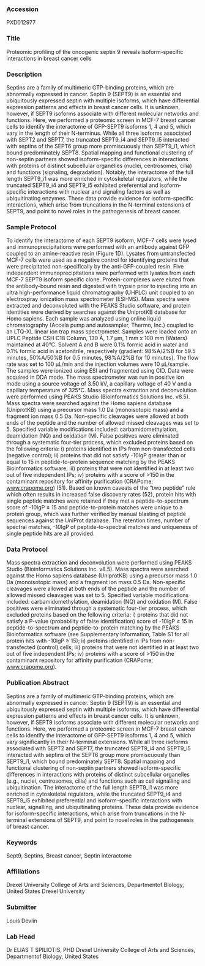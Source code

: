 ### Accession
PXD012977

### Title
Proteomic profiling of the oncogenic septin 9 reveals isoform-specific interactions in breast cancer cells

### Description
Septins are a family of multimeric GTP-binding proteins, which are abnormally expressed in cancer. Septin 9 (SEPT9) is an essential and ubiquitously expressed septin with multiple isoforms, which have differential expression patterns and effects in breast cancer cells. It is unknown, however, if SEPT9 isoforms associate with different molecular networks and functions. Here, we performed a proteomic screen in MCF-7 breast cancer cells to identify the interactome of GFP-SEPT9 isoforms 1, 4 and 5, which vary in the length of their N-terminus. While all three isoforms associated with SEPT2 and SEPT7, the truncated SEPT9_i4 and SEPT9_i5 interacted with septins of the SEPT6 group more promiscuously than SEPT9_i1, which bound predominately SEPT8. Spatial mapping and functional clustering of non-septin partners showed isoform-specific differences in interactions with proteins of distinct subcellular organelles (nuclei, centrosomes, cilia) and functions (signaling, degradation). Notably, the interactome of the full length SEPT9_i1 was more enriched in cytoskeletal regulators, while the truncated SEPT9_i4 and SEPT9_i5 exhibited preferential and isoform-specific interactions with nuclear and signaling factors as well as ubiquitinating enzymes. These data provide evidence for isoform-specific interactions, which arise from truncations in the N-terminal extensions of SEPT9, and point to novel roles in the pathogenesis of breast cancer.

### Sample Protocol
To identify the interactome of each SEPT9 isoform, MCF-7 cells were lysed and immunoprecipitations were performed with an antibody against GFP coupled to an amine-reactive resin (Figure 1D). Lysates from untransfected MCF-7 cells were used as a negative control for identifying proteins that were precipitated non-specifically by the anti-GFP-coupled resin. Five independent immunoprecipitations were performed with lysates from each MCF-7 SEPT9 isoform specific clone. Protein-complexes were eluted from the antibody-bound resin and digested with trypsin prior to injecting into an ultra high-performance liquid chromatography (UHPLC) unit coupled to an electrospray ionization mass spectrometer (ESI-MS). Mass spectra were extracted and deconvoluted with the PEAKS Studio software, and protein identities were derived by searches against the UniprotKB database for Homo sapiens.   Each sample was analyzed using online liquid chromatography (Accela pump and autosampler, Thermo, Inc.) coupled to an LTQ-XL linear ion trap mass spectrometer. Samples were loaded onto an UPLC Peptide CSH C18 Column, 130 Å, 1.7 µm, 1 mm x 100 mm (Waters) maintained at 40°C. Solvent A and B were 0.1% formic acid in water and 0.1% formic acid in acetonitrile, respectively (gradient: 98%A/2%B for 59.5 minutes, 50%A/50%B for 0.5 minutes, 98%A/2%B for 10 minutes). The flow rate was set to 100 µL/min and the injection volumes were 10 µL/sample. The samples were ionized using ESI and fragmented using CID. Data were acquired in DDA mode. The mass spectrometer was run in positive ion mode using a source voltage of 3.50 kV, a capillary voltage of 40 V and a capillary temperature of 325°C.  Mass spectra extraction and deconvolution were performed using PEAKS Studio (Bioinformatics Solutions Inc. v8.5). Mass spectra were searched against the Homo sapiens database (UniprotKB) using a precursor mass 1.0 Da (monoisotopic mass) and a fragment ion mass 0.5 Da. Non-specific cleavages were allowed at both ends of the peptide and the number of allowed missed cleavages was set to 5. Specified variable modifications included: carbamidomethylation, deamidation (NQ) and oxidation (M). False positives were eliminated through a systematic four-tier process, which excluded proteins based on the following criteria: i) proteins identified in IPs from non-transfected cells (negative control); ii) proteins that did not satisfy -10lgP greater than or equal to 15 in peptide-to-protein sequence matching by the PEAKS Bioinformatics software; iii) proteins that were not identified in at least two out of five independent IPs; iv) proteins with a score of >150  in the contaminant repository for affinity purification  (CRAPome; www.crapome.org) (51). Based on known caveats of the “two peptide” rule which often results in increased false discovery rates (52), protein hits with single peptide matches were retained if they met a peptide-to-spectrum score of -10lgP ≥ 15 and peptide-to-protein matches were unique to a protein group, which was further verified by manual blasting of peptide sequences against the UniProt database.  The retention times, number of spectral matches, -10lgP of peptide-to-spectral matches and uniqueness of single peptide hits are all provided.

### Data Protocol
Mass spectra extraction and deconvolution were performed using PEAKS Studio (Bioinformatics Solutions Inc. v8.5). Mass spectra were searched against the Homo sapiens database (UniprotKB) using a precursor mass 1.0 Da (monoisotopic mass) and a fragment ion mass 0.5 Da. Non-specific cleavages were allowed at both ends of the peptide and the number of allowed missed cleavages was set to 5. Specified variable modifications included: carbamidomethylation, deamidation (NQ) and oxidation (M). False positives were eliminated through a systematic four-tier process, which excluded proteins based on the following criteria:  i) proteins that did not satisfy a P-value (probability of false identification) score of -10lgP ≥ 15 in peptide-to-spectrum and peptide-to-protein matching by the PEAKS Bioinformatics software (see Supplementary Information, Table S1 for all protein hits with -10lgP ≥ 15);  ii) proteins identified in IPs from non-transfected (control) cells;  iii) proteins that were not identified in at least two out of five independent IPs; iv) proteins with a score of >150 in the contaminant repository for affinity purification  (CRAPome; www.crapome.org).

### Publication Abstract
Septins are a family of multimeric GTP-binding proteins, which are abnormally expressed in cancer. Septin 9 (SEPT9) is an essential and ubiquitously expressed septin with multiple isoforms, which have differential expression patterns and effects in breast cancer cells. It is unknown, however, if SEPT9 isoforms associate with different molecular networks and functions. Here, we performed a proteomic screen in MCF-7 breast cancer cells to identify the interactome of GFP-SEPT9 isoforms 1, 4 and 5, which vary significantly in their N-terminal extensions. While all three isoforms associated with SEPT2 and SEPT7, the truncated SEPT9_i4 and SEPT9_i5 interacted with septins of the SEPT6 group more promiscuously than SEPT9_i1, which bound predominately SEPT8. Spatial mapping and functional clustering of non-septin partners showed isoform-specific differences in interactions with proteins of distinct subcellular organelles (e.g., nuclei, centrosomes, cilia) and functions such as cell signalling and ubiquitination. The interactome of the full length SEPT9_i1 was more enriched in cytoskeletal regulators, while the truncated SEPT9_i4 and SEPT9_i5 exhibited preferential and isoform-specific interactions with nuclear, signalling, and ubiquitinating proteins. These data provide evidence for isoform-specific interactions, which arise from truncations in the N-terminal extensions of SEPT9, and point to novel roles in the pathogenesis of breast cancer.

### Keywords
Sept9, Septins, Breast cancer, Septin interactome

### Affiliations
Drexel University College of Arts and Sciences, Departmentof Biology, United States
Drexel University

### Submitter
Louis Devlin

### Lab Head
Dr ELIAS T SPILIOTIS, PHD
Drexel University College of Arts and Sciences, Departmentof Biology, United States


